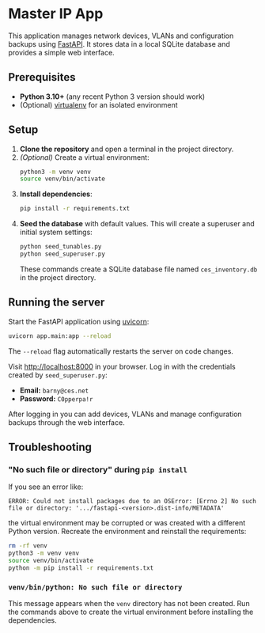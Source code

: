 # Master IP App

This application manages network devices, VLANs and configuration backups using [FastAPI](https://fastapi.tiangolo.com/). It stores data in a local SQLite database and provides a simple web interface.

## Prerequisites

- **Python 3.10+** (any recent Python 3 version should work)
- (Optional) [virtualenv](https://docs.python.org/3/library/venv.html) for an isolated environment

## Setup

1. **Clone the repository** and open a terminal in the project directory.
2. *(Optional)* Create a virtual environment:
   ```bash
   python3 -m venv venv
   source venv/bin/activate
   ```
3. **Install dependencies**:
   ```bash
   pip install -r requirements.txt
   ```
4. **Seed the database** with default values. This will create a superuser and initial system settings:
   ```bash
   python seed_tunables.py
   python seed_superuser.py
   ```
   These commands create a SQLite database file named `ces_inventory.db` in the project directory.

## Running the server

Start the FastAPI application using [uvicorn](https://www.uvicorn.org/):

```bash
uvicorn app.main:app --reload
```

The `--reload` flag automatically restarts the server on code changes.

Visit [http://localhost:8000](http://localhost:8000) in your browser. Log in with the credentials created by `seed_superuser.py`:

- **Email:** `barny@ces.net`
- **Password:** `C0pperpa!r`

After logging in you can add devices, VLANs and manage configuration backups through the web interface.


## Troubleshooting

### "No such file or directory" during `pip install`
If you see an error like:

```
ERROR: Could not install packages due to an OSError: [Errno 2] No such file or directory: '.../fastapi-<version>.dist-info/METADATA'
```

the virtual environment may be corrupted or was created with a different Python version. Recreate the environment and reinstall the requirements:

```bash
rm -rf venv
python3 -m venv venv
source venv/bin/activate
python -m pip install -r requirements.txt
```

### `venv/bin/python: No such file or directory`
This message appears when the `venv` directory has not been created. Run the commands above to create the virtual environment before installing the dependencies.
